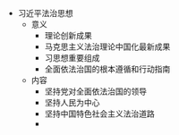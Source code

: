 - 习近平法治思想
	- 意义
		- 理论创新成果
		- 马克思主义法治理论中国化最新成果
		- 习思想重要组成
		- 全面依法治国的根本遵循和行动指南
	- 内容
		- 坚持党对全面依法治国的领导
		- 坚持人民为中心
		- 坚持中国特色社会主义法治道路
		-